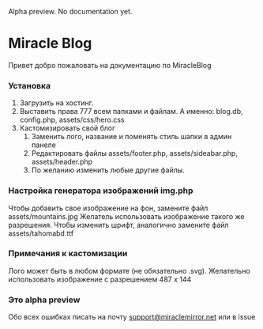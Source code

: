 Alpha preview. No documentation yet.

# Miracle Blog

Привет добро пожаловать на документацию по MiracleBlog

### Установка

1. Загрузить на хостинг.
2. Выставить права 777 всем папками и файлам.
	А именно: blog.db, config.php,  assets/css/hero.css
3. Кастомизировать свой блог
   1. Заменить лого, название и поменять стиль шапки в админ панеле
   2. Редактировать файлы assets/footer.php, assets/sideabar.php, assets/header.php
   3. По желанию изменить любые другие файлы.


### Настройка генератора изображений img.php

Чтобы добавить свое изображение на фон, замените файл assets/mountains.jpg
Желатель использовать изображение такого же разрешения.
Чтобы изменить шрифт, аналогично замените файл assets/tahomabd.ttf


### Примечания к кастомизации

Лого может быть в любом формате (не обязательно .svg). Желательно использовать изображение с разрешением 487 x 144


### Это alpha preview

Обо всех ошибках писать на почту support@miraclemirror.net или в issue
